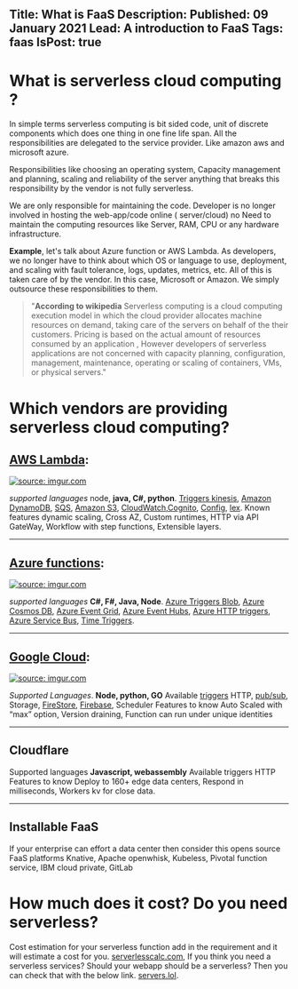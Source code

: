 Title: What is FaaS
Description:
Published: 09 January 2021
Lead: A introduction to FaaS
Tags: faas
IsPost: true
---

# What is serverless cloud computing ?
In simple terms serverless computing is bit sided code, unit of discrete components which does one thing in one fine life span. All the responsibilities are delegated to the service provider. Like amazon aws and microsoft azure.

Responsibilities like choosing an operating system, Capacity management and planning, scaling and reliability of the server anything that breaks this responsibility by the vendor is not fully serverless. 

We are only responsible for maintaining the code.  Developer is no longer involved in hosting the web-app/code online ( server/cloud) no Need to maintain the computing resources like Server, RAM, CPU or any hardware infrastructure.

**Example**,  let's talk about Azure function or AWS Lambda. As developers, we no longer have to think about which OS or language to use, deployment, and scaling with fault tolerance, logs, updates, metrics, etc. All of this is taken care of by the vendor. In this case, Microsoft or Amazon. We simply outsource these responsibilities to them.

> "**According to wikipedia**  Serverless computing is a cloud computing execution model in which the cloud provider allocates machine resources on demand, taking care of the servers on behalf of the their customers. 
Pricing is based on the actual amount of resources consumed by an application , However developers of serverless applications are not concerned with capacity planning, configuration, management, maintenance, operating or scaling of containers, VMs, or physical servers."

# Which vendors are providing serverless cloud computing?

## [AWS Lambda](https://aws.amazon.com/lambda/):

<a href="https://imgur.com/DnUvQLc"><img src="https://i.imgur.com/DnUvQLc.png" title="source: imgur.com" /></a>

 *supported languages* node, **java, C#, python**. [Triggers kinesis](https://learn.lytics.com/documentation/product/integrations/aws/aws-kinesis/kinesis-triggers), [Amazon DynamoDB](https://aws.amazon.com/dynamodb/), [SQS](https://aws.amazon.com/sqs/), [Amazon S3](https://docs.aws.amazon.com/serverless-application-model/latest/developerguide/sam-property-function-s3.html), [CloudWatch](https://aws.amazon.com/blogs/aws/building-serverless-pipelines-with-amazon-cloudwatch-events/),[Cognito](https://docs.aws.amazon.com/serverless-application-model/latest/developerguide/sam-property-function-cognito.html), [Config](https://docs.aws.amazon.com/config/latest/developerguide/WhatIsConfig.html), [lex](https://aws.amazon.com/lex/). Known features dynamic scaling, Cross AZ, Custom runtimes, HTTP via API GateWay, Workflow with step functions, Extensible layers.

 ***
 ## [Azure functions](https://docs.microsoft.com/en-us/azure/azure-functions/):

 <a href="https://imgur.com/YCXUF2s"><img src="https://imgur.com/YCXUF2s.png" title="source: imgur.com" /></a>

 *supported languages* **C#, F#, Java, Node**. [Azure Triggers Blob](https://docs.microsoft.com/en-us/azure/azure-functions/functions-bindings-storage-blob-trigger?tabs=csharp), [Azure Cosmos DB](https://azure.microsoft.com/en-us/services/cosmos-db/), [Azure Event Grid](https://azure.microsoft.com/en-us/services/event-grid/), [Azure Event Hubs](https://azure.microsoft.com/en-us/services/event-hubs/), [Azure HTTP triggers](https://docs.microsoft.com/en-us/azure/azure-functions/functions-bindings-http-webhook-trigger?tabs=csharp), [Azure Service Bus](https://azure.microsoft.com/en-us/services/service-bus/), [Time Triggers](https://docs.microsoft.com/en-us/azure/azure-functions/functions-bindings-timer?tabs=csharp).

 ***
## [Google Cloud](https://cloud.google.com/serverless/):

<a href="https://imgur.com/4UkBSLd"><img src="https://imgur.com/4UkBSLd.png" title="source: imgur.com" /></a>

 *Supported Languages*. **Node, python, GO** Available [triggers](https://cloud.google.com/functions/docs/calling/http) HTTP, [pub/sub](https://cloud.google.com/pubsub/), Storage, [FireStore](https://cloud.google.com/firestore/), [Firebase](https://firebase.google.com/), Scheduler Features to know Auto Scaled with “max” option,  Version draining,  Function can run under unique identities

 ***
## Cloudflare

Supported languages **Javascript, webassembly** Available triggers HTTP Features to know Deploy to 160+ edge data centers, Respond in milliseconds, Workers kv for close data.

 ***
## Installable FaaS

  If your enterprise can effort a data center then consider this  opens source FaaS platforms  Knative, Apache openwhisk, Kubeless, Pivotal function service, IBM cloud private, GitLab

# How much does it cost? Do you need serverless?
Cost estimation for your serverless function add in the requirement and it will estimate a cost for you.
 [serverlesscalc.com](http://serverlesscalc.com), If you think you need a serverless services? Should your webapp should be a serverless? Then you can check that with the below link. [servers.lol](https://servers.lol).

